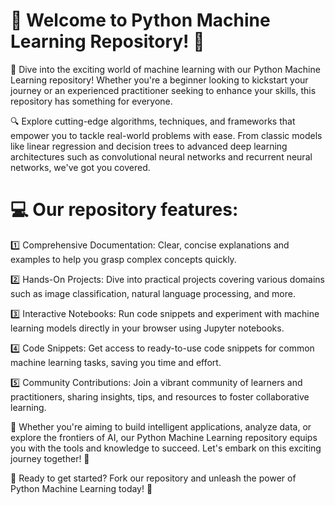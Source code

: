 # 🚀 Welcome to Python Machine Learning Repository! 🚀

🧠 Dive into the exciting world of machine learning with our Python Machine Learning repository! Whether you're a beginner looking to kickstart your journey or an experienced practitioner seeking to enhance your skills, this repository has something for everyone.

🔍 Explore cutting-edge algorithms, techniques, and frameworks that empower you to tackle real-world problems with ease. From classic models like linear regression and decision trees to advanced deep learning architectures such as convolutional neural networks and recurrent neural networks, we've got you covered.

# 💻 Our repository features:

1️⃣ Comprehensive Documentation: Clear, concise explanations and examples to help you grasp complex concepts quickly.

2️⃣ Hands-On Projects: Dive into practical projects covering various domains such as image classification, natural language processing, and more.

3️⃣ Interactive Notebooks: Run code snippets and experiment with machine learning models directly in your browser using Jupyter notebooks.

4️⃣ Code Snippets: Get access to ready-to-use code snippets for common machine learning tasks, saving you time and effort.

5️⃣ Community Contributions: Join a vibrant community of learners and practitioners, sharing insights, tips, and resources to foster collaborative learning.

🌟 Whether you're aiming to build intelligent applications, analyze data, or explore the frontiers of AI, our Python Machine Learning repository equips you with the tools and knowledge to succeed. Let's embark on this exciting journey together! 🌟

🔗 Ready to get started? Fork our repository and unleash the power of Python Machine Learning today! 🔗
